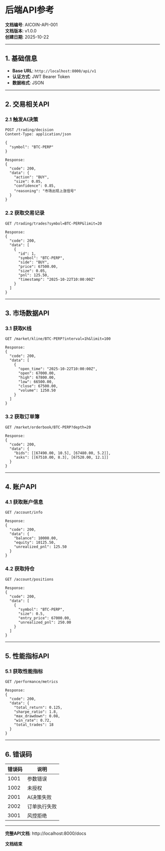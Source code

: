 # 后端API参考

**文档编号**: AICOIN-API-001  
**文档版本**: v1.0.0  
**创建日期**: 2025-10-22

---

## 1. 基础信息

- **Base URL**: `http://localhost:8000/api/v1`
- **认证方式**: JWT Bearer Token
- **数据格式**: JSON

---

## 2. 交易相关API

### 2.1 触发AI决策
```http
POST /trading/decision
Content-Type: application/json

{
  "symbol": "BTC-PERP"
}

Response:
{
  "code": 200,
  "data": {
    "action": "BUY",
    "size": 0.05,
    "confidence": 0.85,
    "reasoning": "市场出现上涨信号"
  }
}
```

### 2.2 获取交易记录
```http
GET /trading/trades?symbol=BTC-PERP&limit=20

Response:
{
  "code": 200,
  "data": [
    {
      "id": 1,
      "symbol": "BTC-PERP",
      "side": "BUY",
      "price": 67500.00,
      "size": 0.05,
      "pnl": 125.50,
      "timestamp": "2025-10-22T10:00:00Z"
    }
  ]
}
```

---

## 3. 市场数据API

### 3.1 获取K线
```http
GET /market/kline/BTC-PERP?interval=1h&limit=100

Response:
{
  "code": 200,
  "data": [
    {
      "open_time": "2025-10-22T10:00:00Z",
      "open": 67000.00,
      "high": 67800.00,
      "low": 66500.00,
      "close": 67500.00,
      "volume": 1250.50
    }
  ]
}
```

### 3.2 获取订单簿
```http
GET /market/orderbook/BTC-PERP?depth=20

Response:
{
  "code": 200,
  "data": {
    "bids": [[67490.00, 10.5], [67480.00, 5.2]],
    "asks": [[67510.00, 8.3], [67520.00, 12.1]]
  }
}
```

---

## 4. 账户API

### 4.1 获取账户信息
```http
GET /account/info

Response:
{
  "code": 200,
  "data": {
    "balance": 10000.00,
    "equity": 10125.50,
    "unrealized_pnl": 125.50
  }
}
```

### 4.2 获取持仓
```http
GET /account/positions

Response:
{
  "code": 200,
  "data": [
    {
      "symbol": "BTC-PERP",
      "size": 0.5,
      "entry_price": 67000.00,
      "unrealized_pnl": 250.00
    }
  ]
}
```

---

## 5. 性能指标API

### 5.1 获取性能指标
```http
GET /performance/metrics

Response:
{
  "code": 200,
  "data": {
    "total_return": 0.125,
    "sharpe_ratio": 1.8,
    "max_drawdown": 0.08,
    "win_rate": 0.72,
    "total_trades": 18
  }
}
```

---

## 6. 错误码

| 错误码 | 说明 |
|--------|------|
| 1001 | 参数错误 |
| 1002 | 未授权 |
| 2001 | AI决策失败 |
| 2002 | 订单执行失败 |
| 3001 | 风控拒绝 |

---

**完整API文档**: http://localhost:8000/docs

**文档结束**

